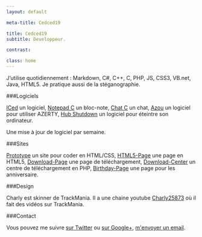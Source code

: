 ```yaml
---
layout: default

meta-title: Cedced19

title: Cedced19
subtitle: Developpeur.

contrast:

class: home
---
```


J’utilise quotidiennement : Markdown, C#, C++, C, PHP, JS, CSS3, VB.net, Java, HTML5.
Je pratique aussi de la stéganographie.

###Logiciels

[ICed](http://cedced19.github.io/iced/) un logiciel,  [Notepad C](http://cedced19.github.io/notepad/) un bloc-note,  [Chat C](http://cedced19.github.io/chat/) un chat,   [Azou](http://cedced19.github.io/azou/) un logiciel pour utiliser AZERTY,  [Hub Shutdown](http://cedced19.github.io/hubshutdown/) un logiciel pour éteintre son ordinateur.

Une mise à jour de logiciel par semaine.

###Sites

[Prototype](http://cedced19.github.io/proto/) un site pour coder en HTML/CSS,  [HTML5-Page](https://github.com/cedced19/HTML5-Page) une page en HTML5,  [Download-Page](https://github.com/cedced19/Download-Page) une page de téléchargement, [Download-Center](https://github.com/cedced19/Download-Center) un centre de téléchargement en PHP, [Birthday-Page](https://github.com/cedced19/Birthday-Page) une page pour les anniversaire.

###Design

Charly est skinner de TrackMania. Il a une chaine youtube [Charly25873](https://www.youtube.com/channel/UCOmStS_lSNYu9iudht0mrwQ) où il fait des vidéos sur TrackMania.

###Contact

Vous pouvez me suivre [sur Twitter](https://twitter.com/cedced19) ou [sur Google+](https://plus.google.com/u/0/b/104855167193751168501/104855167193751168501/posts), [m'envoyer un email](mailto:cedced19@gmail.com).


